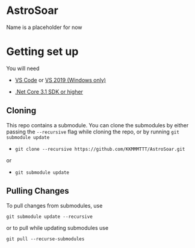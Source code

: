# AstroSoar
Name is a placeholder for now

# Getting set up
You will need
- [VS Code](https://code.visualstudio.com/) or [VS 2019 (Windows only)](https://visualstudio.microsoft.com/vs/)

- [.Net Core 3.1 SDK or higher](https://dotnet.microsoft.com/download)

## Cloning
This repo contains a submodule. You can clone the submodules by either passing the ``--recursive`` flag while cloning the repo, or by running ``git submodule update``


- ``git clone --recursive https://github.com/KKMMMTTT/AstroSoar.git``

or

- ``git submodule update``


## Pulling Changes
To pull changes from submodules, use

```git submodule update --recursive```

or to pull while updating submodules use

```git pull --recurse-submodules```
